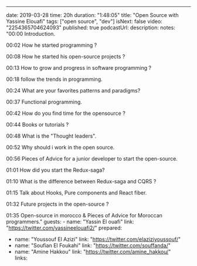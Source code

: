 ---
date: 2019-03-28
time: 20h
duration: "1:48:05"
title: "Open Source with Yassine Elouafi"
tags: ["open source", "dev"]
isNext: false
video: "2254365704624093"
published: true
podcastUrl:
description: 
notes: "00:00 Introduction.

00:02 How he started programming ?

00:08 How he started his open-source projects ?

00:13 How to grow and progress in software programming ?

00:18 follow the trends in programming.

00:24 What are your favorites patterns and paradigms?

00:37 Functional programming.

00:42 How do you find time for the opensource ?

00:44 Books or tutorials ?

00:48 What is the "Thought leaders".

00:52 Why should i work in the open source.

00:56 Pieces of Advice for a junior developer to start the open-source.

01:01 How did you start the Redux-saga?

01:10 What is the difference between Redux-saga and CQRS ?

01:15 Talk about Hooks, Pure components and React fiber.

01:32 Future projects in the open-source ?

01:35 Open-source in morocco & Pieces of Advice for Moroccan programmers."
guests: 
    - name: "Yassin El ouafi"
      link: "https://twitter.com/yassineelouafi2/"
prepared:
   - name: "Youssouf El Azizi"
      link: "https://twitter.com/elaziziyoussouf/"
   - name: "Soufian El Foukahi"
      link: "https://twitter.com/souffanda/"
   - name: "Amine Hakkou"
      link: "https://twitter.com/amine_hakkou/"    
links:
